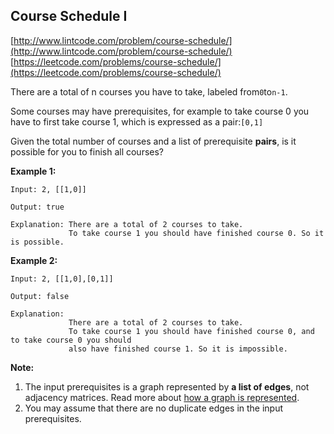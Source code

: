 ## Course Schedule I

[http://www.lintcode.com/problem/course-schedule/](http://www.lintcode.com/problem/course-schedule/)  
[https://leetcode.com/problems/course-schedule/](https://leetcode.com/problems/course-schedule/)

There are a total of n courses you have to take, labeled from`0`to`n-1`.

Some courses may have prerequisites, for example to take course 0 you have to first take course 1, which is expressed as a pair:`[0,1]`

Given the total number of courses and a list of prerequisite **pairs**, is it possible for you to finish all courses?

**Example 1:**

```
Input: 2, [[1,0]] 

Output: true

Explanation: There are a total of 2 courses to take. 
             To take course 1 you should have finished course 0. So it is possible.
```

**Example 2:**

```
Input: 2, [[1,0],[0,1]]

Output: false

Explanation:
             There are a total of 2 courses to take. 
             To take course 1 you should have finished course 0, and to take course 0 you should
             also have finished course 1. So it is impossible.
```

**Note:**

1. The input prerequisites is a graph represented by **a list of edges**, not adjacency matrices. Read more about [how a graph is represented](https://www.khanacademy.org/computing/computer-science/algorithms/graph-representation/a/representing-graphs).
2. You may assume that there are no duplicate edges in the input prerequisites.



